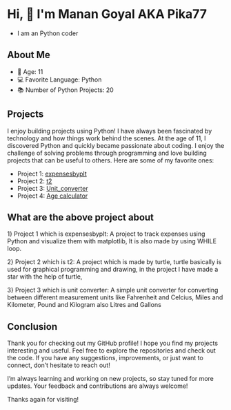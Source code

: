 # Hi, 👋 I'm Manan Goyal AKA Pika77
- I am an Python coder

## About Me
- 👦 Age: 11
- 💻 Favorite Language: Python
- 📚 Number of Python Projects: 20

## Projects
I enjoy building projects using Python! I have always been fascinated by technology and how things work behind the scenes. At the age of 11, I discovered Python and quickly became passionate about coding. I enjoy the challenge of solving problems through programming and love building projects that can be useful to others.                                         Here are some of my favorite ones:
- Project 1: [expensesbyplt](https://github.com/404Code-Crafter/Pika77)
- Project 2: [t2](https://github.com/404Code-Crafter/Pika77)
- Project 3: [Unit_converter](https://github.com/404Code-Crafter/Pika77)
- Project 4: [Age calculator](https://github.com/404Code-Crafter/Pika77)

## What are the above project about

 1} Project 1 which is expensesbyplt: A project to track expenses using Python and visualize them with matplotlib, It is also made by using WHILE loop.

 2} Project 2 which is t2: A project which is made by turtle, turtle basically is used for graphical programming and drawing, in the project I have made a star with the help of turtle,

 3} Project 3 which is unit converter: A simple unit converter for converting between different measurement units like Fahrenheit and Celcius, Miles and Kilometer, Pound and Kilogram also Litres and Gallons

 ## Conclusion
Thank you for checking out my GitHub profile! I hope you find my projects interesting and useful. Feel free to explore the repositories and check out the code. If you have any suggestions, improvements, or just want to connect, don’t hesitate to reach out!

I’m always learning and working on new projects, so stay tuned for more updates. Your feedback and contributions are always welcome!

Thanks again for visiting!
